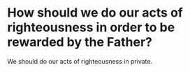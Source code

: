 # How should we do our acts of righteousness in order to be rewarded by the Father?

We should do our acts of righteousness in private.
